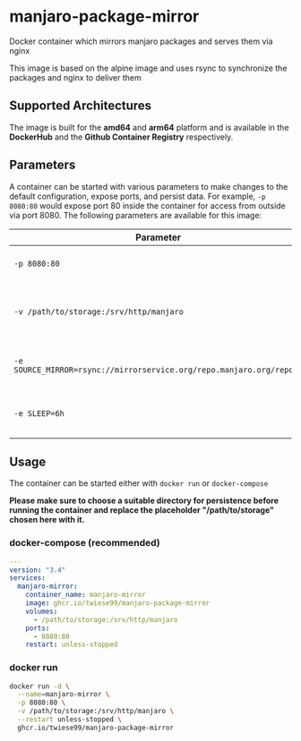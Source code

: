 # manjaro-package-mirror
Docker container which mirrors manjaro packages and serves them via nginx

This image is based on the alpine image and uses rsync to synchronize the packages and nginx to deliver them

## Supported Architectures
The image is built for the **amd64** and **arm64** platform and is available in the **DockerHub** and the **Github Container Registry** respectively.

## Parameters
A container can be started with various parameters to make changes to the default configuration, expose ports, and persist data. For example, `-p 8080:80` would expose port 80 inside the container for access from outside via port 8080. The following parameters are available for this image:

| Parameter                                                            | Function                                                    |
| -------------------------------------------------------------------- | ----------------------------------------------------------- |
| `-p 8080:80`                                                         | Binds container port 80 to host port 8080                   |
| `-v /path/to/storage:/srv/http/manjaro`                              | Persists the package repository data under /path/to/storage |
| `-e SOURCE_MIRROR=rsync://mirrorservice.org/repo.manjaro.org/repos/` | Allows to use another mirror for synchronization            |
| `-e SLEEP=6h`                                                        | Adjusts the pause time between synchronizations             |

## Usage
The container can be started either with `docker run` or `docker-compose`

**Please make sure to choose a suitable directory for persistence before running the container and replace the placeholder "/path/to/storage" chosen here with it.**

### docker-compose (recommended)
````yaml
---
version: "3.4"
services:
  manjaro-mirror:
    container_name: manjaro-mirror
    image: ghcr.io/twiese99/manjaro-package-mirror
    volumes:
      - /path/to/storage:/srv/http/manjaro
    ports:
      - 8080:80
    restart: unless-stopped
````

### docker run
````bash
docker run -d \
  --name=manjaro-mirror \
  -p 8080:80 \
  -v /path/to/storage:/srv/http/manjaro \
  --restart unless-stopped \
  ghcr.io/twiese99/manjaro-package-mirror
````




